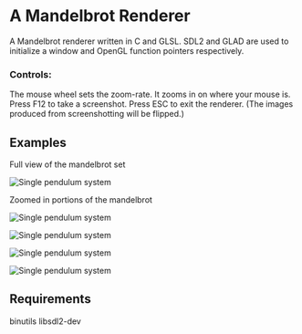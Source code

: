 # A Mandelbrot Renderer
A Mandelbrot renderer written in C and GLSL. SDL2 and GLAD are used to initialize a window and OpenGL function pointers respectively.

### Controls:
The mouse wheel sets the zoom-rate. It zooms in on where your mouse is.
Press F12 to take a screenshot. Press ESC to exit the renderer.
(The images produced from screenshotting will be flipped.)

## Examples

Full view of the mandelbrot set

![Single pendulum system](docs/mandelbrot_full.bmp)

Zoomed in portions of the mandelbrot

![Single pendulum system](docs/mandelbrot_1.bmp)

![Single pendulum system](docs/mandelbrot_2.bmp)

![Single pendulum system](docs/mandelbrot_3.bmp)

![Single pendulum system](docs/mandelbrot_4.bmp)

## Requirements
binutils
libsdl2-dev
